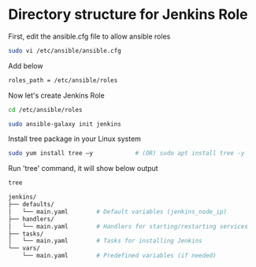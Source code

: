 # Directory structure for Jenkins Role
First, edit the ansible.cfg file to allow ansible roles
```sh
sudo vi /etc/ansible/ansible.cfg
```
Add below
```sh
roles_path = /etc/ansible/roles
```

Now let's create Jenkins Role
```sh
cd /etc/ansible/roles
```
```sh
sudo ansible-galaxy init jenkins
```
Install tree package in your Linux system
```sh
sudo yum install tree –y        	# (OR) sudo apt install tree -y
```
Run 'tree' command, it will show below output
```sh
tree
```
```sh
jenkins/
├── defaults/
│   └── main.yaml        # Default variables (jenkins_node_ip)
├── handlers/
│   └── main.yaml        # Handlers for starting/restarting services
├── tasks/
│   └── main.yaml        # Tasks for installing Jenkins
└── vars/
    └── main.yaml        # Predefined variables (if needed)
```

